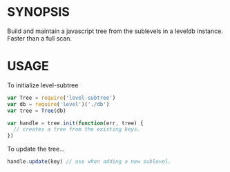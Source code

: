 # SYNOPSIS
Build and maintain a javascript tree from the sublevels in a leveldb instance. Faster than a full scan.

# USAGE
To initialize level-subtree
```js
var Tree = require('level-subtree')
var db = require('level')('./db')
var tree = Tree(db)

var handle = tree.init(function(err, tree) {
  // creates a tree from the existing keys.
})
```

To update the tree...

```js
handle.update(key) // use when adding a new sublevel.
```
